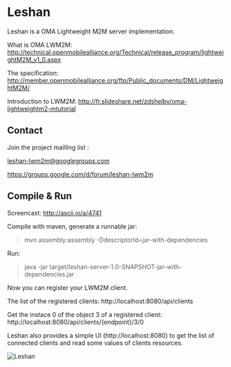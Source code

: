 Leshan
======

Leshan is a OMA Lightweight M2M server implementation.

What is OMA LWM2M: 
http://technical.openmobilealliance.org/Technical/release_program/lightweightM2M_v1_0.aspx

The specification: 
http://member.openmobilealliance.org/ftp/Public_documents/DM/LightweightM2M/

Introduction to LWM2M:
http://fr.slideshare.net/zdshelby/oma-lightweightm2-mtutorial

Contact
-------

Join the project mailling list : 

leshan-lwm2m@googlegroups.com

https://groups.google.com/d/forum/leshan-lwm2m

Compile & Run
-------------

Screencast: http://ascii.io/a/4741

Compile with maven, generate a runnable jar:

> mvn assembly:assembly -DdescriptorId=jar-with-dependencies

Run:

> java -jar target/leshan-server-1.0-SNAPSHOT-jar-with-dependencies.jar

Now you can register your LWM2M client.

The list of the registered clients: http://localhost:8080/api/clients

Get the instace 0 of the object 3 of a registered client: http://localhost:8080/api/clients/{endpoint}/3/0

Leshan also provides a simple UI (http://localhost:8080) to get the list of connected clients and read some values of clients resources.

![Leshan](https://raw.github.com/msangoi/leshan/master/lw-clients.png)


